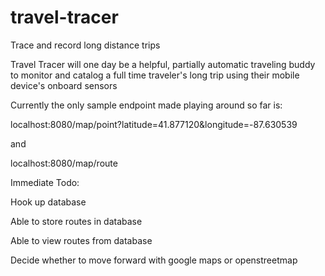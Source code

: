 # travel-tracer
Trace and record long distance trips

Travel Tracer will one day be a helpful, partially automatic traveling buddy to monitor and catalog a full time traveler's 
long trip using their mobile device's onboard sensors

Currently the only sample endpoint made playing around so far is:

localhost:8080/map/point?latitude=41.877120&longitude=-87.630539

and

localhost:8080/map/route


Immediate Todo:

Hook up database

Able to store routes in database

Able to view routes from database

Decide whether to move forward with google maps or openstreetmap
